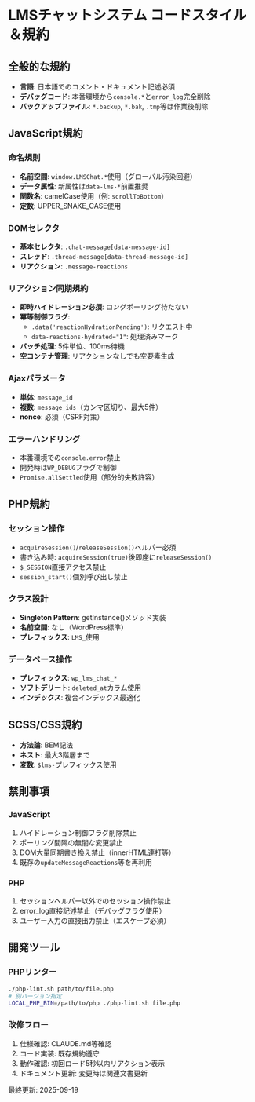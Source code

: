 # LMSチャットシステム コードスタイル＆規約

## 全般的な規約
- **言語**: 日本語でのコメント・ドキュメント記述必須
- **デバッグコード**: 本番環境から`console.*`と`error_log`完全削除
- **バックアップファイル**: `*.backup`, `*.bak`, `.tmp`等は作業後削除

## JavaScript規約

### 命名規則
- **名前空間**: `window.LMSChat.*`使用（グローバル汚染回避）
- **データ属性**: 新属性は`data-lms-*`前置推奨
- **関数名**: camelCase使用（例: `scrollToBottom`）
- **定数**: UPPER_SNAKE_CASE使用

### DOMセレクタ
- **基本セレクタ**: `.chat-message[data-message-id]`
- **スレッド**: `.thread-message[data-thread-message-id]`
- **リアクション**: `.message-reactions`

### リアクション同期規約
- **即時ハイドレーション必須**: ロングポーリング待たない
- **冪等制御フラグ**:
  - `.data('reactionHydrationPending')`: リクエスト中
  - `data-reactions-hydrated="1"`: 処理済みマーク
- **バッチ処理**: 5件単位、100ms待機
- **空コンテナ管理**: リアクションなしでも空要素生成

### Ajaxパラメータ
- **単体**: `message_id`
- **複数**: `message_ids`（カンマ区切り、最大5件）
- **nonce**: 必須（CSRF対策）

### エラーハンドリング
- 本番環境での`console.error`禁止
- 開発時は`WP_DEBUG`フラグで制御
- `Promise.allSettled`使用（部分的失敗許容）

## PHP規約

### セッション操作
- `acquireSession()`/`releaseSession()`ヘルパー必須
- 書き込み時: `acquireSession(true)`後即座に`releaseSession()`
- `$_SESSION`直接アクセス禁止
- `session_start()`個別呼び出し禁止

### クラス設計
- **Singleton Pattern**: getInstance()メソッド実装
- **名前空間**: なし（WordPress標準）
- **プレフィックス**: `LMS_`使用

### データベース操作
- **プレフィックス**: `wp_lms_chat_*`
- **ソフトデリート**: `deleted_at`カラム使用
- **インデックス**: 複合インデックス最適化

## SCSS/CSS規約
- **方法論**: BEM記法
- **ネスト**: 最大3階層まで
- **変数**: `$lms-`プレフィックス使用

## 禁則事項

### JavaScript
1. ハイドレーション制御フラグ削除禁止
2. ポーリング間隔の無闇な変更禁止
3. DOM大量同期書き換え禁止（innerHTML連打等）
4. 既存の`updateMessageReactions`等を再利用

### PHP
1. セッションヘルパー以外でのセッション操作禁止
2. error_log直接記述禁止（デバッグフラグ使用）
3. ユーザー入力の直接出力禁止（エスケープ必須）

## 開発ツール

### PHPリンター
```bash
./php-lint.sh path/to/file.php
# 別バージョン指定
LOCAL_PHP_BIN=/path/to/php ./php-lint.sh file.php
```

### 改修フロー
1. 仕様確認: CLAUDE.md等確認
2. コード実装: 既存規約遵守
3. 動作確認: 初回ロード5秒以内リアクション表示
4. ドキュメント更新: 変更時は関連文書更新

最終更新: 2025-09-19